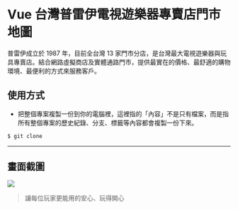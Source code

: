 # Vue 台灣普雷伊電視遊樂器專賣店門市地圖

普雷伊成立於 1987 年，目前全台灣 13 家門市分店，是台灣最大電視遊樂器與玩具專賣店。結合網路虛擬商店及實體通路門市，提供最實在的價格、最舒適的購物環境、最便利的方式來服務客戶。

## 使用方式
- 把整個專案複製一份到你的電腦裡，這裡指的「內容」不是只有檔案，而是指所有整個專案的歷史紀錄、分支、標籤等內容都會複製一份下來。
```sh
$ git clone
```

----

## 畫面截圖
![](https://i.imgur.com/vYUlHyg.png)
> 讓每位玩家更能用的安心、玩得開心